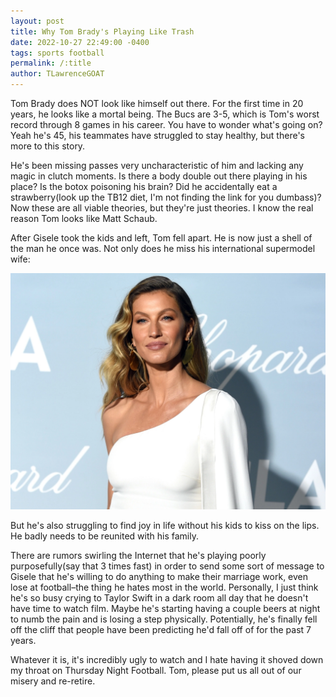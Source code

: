 ```yaml
---
layout: post
title: Why Tom Brady's Playing Like Trash
date: 2022-10-27 22:49:00 -0400
tags: sports football
permalink: /:title
author: TLawrenceGOAT
---
```

Tom Brady does NOT look like himself out there. For the first time in 20 years, he looks like a mortal being. The Bucs are 3-5, which is Tom's worst record through 8 games in his career. You have to wonder what's going on? Yeah he's 45, his teammates have struggled to stay healthy, but there's more to this story.

He's been missing passes very uncharacteristic of him and lacking any magic in clutch moments. Is there a body double out there playing in his place? Is the botox poisoning his brain? Did he accidentally eat a strawberry(look up the TB12 diet, I'm not finding the link for you dumbass)? Now these are all viable theories, but they're just theories. I know the real reason Tom looks like Matt Schaub.

After Gisele took the kids and left, Tom fell apart. He is now just a shell of the man he once was. Not only does he miss his international supermodel wife:

![gisele](/assets/images/gisele.jpg)

But he's also struggling to find joy in life without his kids to kiss on the lips. He badly needs to be reunited with his family.

There are rumors swirling the Internet that he's playing poorly purposefully(say that 3 times fast) in order to send some sort of message to Gisele that he's willing to do anything to make their marriage work, even lose at football–the thing he hates most in the world. Personally, I just think he's so busy crying to Taylor Swift in a dark room all day that he doesn't have time to watch film. Maybe he's starting having a couple beers at night to numb the pain and is losing a step physically. Potentially, he's finally fell off the cliff that people have been predicting he'd fall off of for the past 7 years.

Whatever it is, it's incredibly ugly to watch and I hate having it shoved down my throat on Thursday Night Football. Tom, please put us all out of our misery and re-retire.